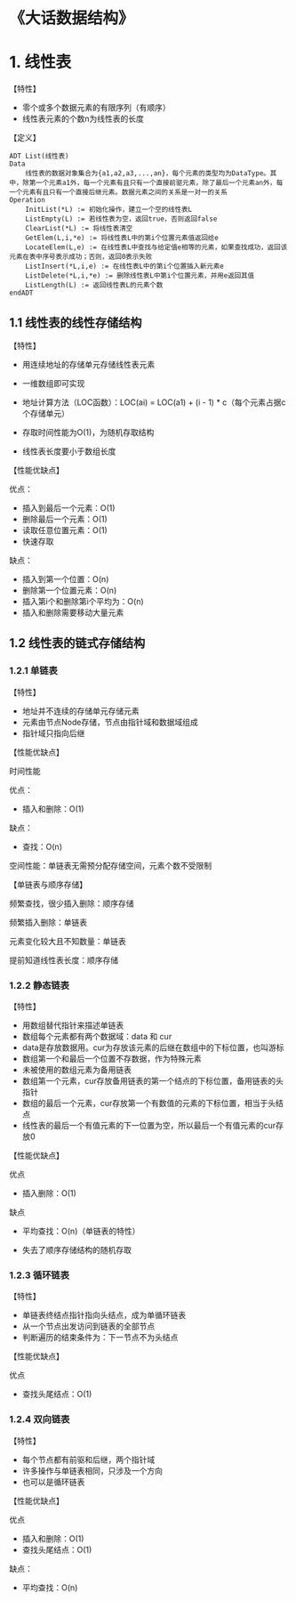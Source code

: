 # 《大话数据结构》

# 1. 线性表

【特性】

* 零个或多个数据元素的有限序列（有顺序）
* 线性表元素的个数n为线性表的长度



【定义】

```apl
ADT List(线性表)
Data
	线性表的数据对象集合为{a1,a2,a3,...,an}，每个元素的类型均为DataType。其中，除第一个元素a1外，每一个元素有且只有一个直接前驱元素，除了最后一个元素an外，每一个元素有且只有一个直接后继元素。数据元素之间的关系是一对一的关系
Operation
	InitList(*L) := 初始化操作，建立一个空的线性表L
	ListEmpty(L) := 若线性表为空，返回true，否则返回false
	ClearList(*L) := 将线性表清空
	GetElem(L,i,*e) := 将线性表L中的第i个位置元素值返回给e
	LocateElem(L,e) := 在线性表L中查找与给定值e相等的元素，如果查找成功，返回该元素在表中序号表示成功；否则，返回0表示失败
	ListInsert(*L,i,e) := 在线性表L中的第i个位置插入新元素e
	ListDelete(*L,i,*e) := 删除线性表L中第i个位置元素，并用e返回其值
	ListLength(L) := 返回线性表L的元素个数
endADT
```

## 1.1 线性表的线性存储结构

【特性】

* 用连续地址的存储单元存储线性表元素
* 一维数组即可实现

* 地址计算方法（LOC函数）：LOC(ai) = LOC(a1) + (i - 1) * c（每个元素占据c个存储单元）
* 存取时间性能为O(1)，为随机存取结构

* 线性表长度要小于数组长度



【性能优缺点】

优点：

* 插入到最后一个元素：O(1)
* 删除最后一个元素：O(1)
* 读取任意位置元素：O(1)
* 快速存取

缺点：

* 插入到第一个位置：O(n)
* 删除第一个位置元素：O(n)
* 插入第i个和删除第i个平均为：O(n)
* 插入和删除需要移动大量元素

## 1.2 线性表的链式存储结构

### 1.2.1 单链表

【特性】

* 地址并不连续的存储单元存储元素
* 元素由节点Node存储，节点由指针域和数据域组成
* 指针域只指向后继



【性能优缺点】

时间性能

优点：

* 插入和删除：O(1)

缺点：

* 查找：O(n)

空间性能：单链表无需预分配存储空间，元素个数不受限制



【单链表与顺序存储】

频繁查找，很少插入删除：顺序存储

频繁插入删除：单链表

元素变化较大且不知数量：单链表

提前知道线性表长度：顺序存储

### 1.2.2 静态链表

【特性】

* 用数组替代指针来描述单链表
* 数组每个元素都有两个数据域：data 和 cur
* data是存放数据用。cur为存放该元素的后继在数组中的下标位置，也叫游标
* 数组第一个和最后一个位置不存数据，作为特殊元素
* 未被使用的数组元素为备用链表
* 数组第一个元素，cur存放备用链表的第一个结点的下标位置，备用链表的头指针
* 数组的最后一个元素，cur存放第一个有数值的元素的下标位置，相当于头结点
* 线性表的最后一个有值元素的下一位置为空，所以最后一个有值元素的cur存放0



【性能优缺点】

优点

* 插入删除：O(1)

缺点

* 平均查找：O(n)（单链表的特性）

* 失去了顺序存储结构的随机存取

### 1.2.3 循环链表

【特性】

* 单链表终结点指针指向头结点，成为单循环链表
* 从一个节点出发访问到链表的全部节点
* 判断遍历的结束条件为：下一节点不为头结点



【性能优缺点】

优点

* 查找头尾结点：O(1)

### 1.2.4 双向链表

【特性】

* 每个节点都有前驱和后继，两个指针域
* 许多操作与单链表相同，只涉及一个方向
* 也可以是循环链表



【性能优缺点】

优点

* 插入和删除：O(1)
* 查找头尾结点：O(1)

缺点：

* 平均查找：O(n)
